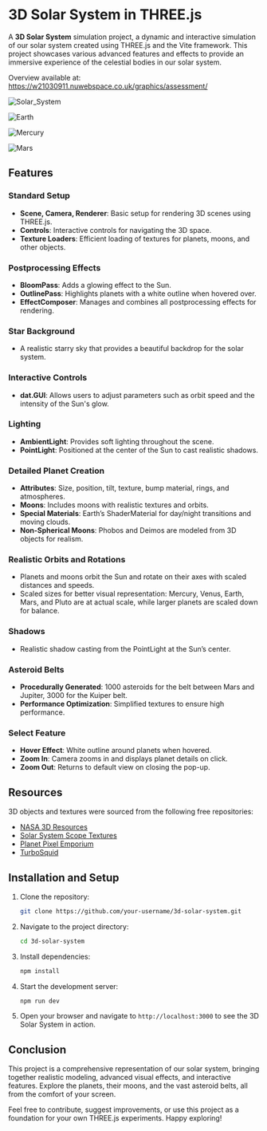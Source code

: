 # 3D Solar System in THREE.js

A **3D Solar System** simulation project, a dynamic and interactive simulation of our solar system created using THREE.js and the Vite framework. This project showcases various advanced features and effects to provide an immersive experience of the celestial bodies in our solar system. 

Overview available at: https://w21030911.nuwebspace.co.uk/graphics/assessment/

![Solar_System](images/solar_system.png)

![Earth](images/earthnew.png)

![Mercury](images/mercury.png)

![Mars](images/mars.png)

## Features

### Standard Setup
- **Scene, Camera, Renderer**: Basic setup for rendering 3D scenes using THREE.js.
- **Controls**: Interactive controls for navigating the 3D space.
- **Texture Loaders**: Efficient loading of textures for planets, moons, and other objects.

### Postprocessing Effects
- **BloomPass**: Adds a glowing effect to the Sun.
- **OutlinePass**: Highlights planets with a white outline when hovered over.
- **EffectComposer**: Manages and combines all postprocessing effects for rendering.

### Star Background
- A realistic starry sky that provides a beautiful backdrop for the solar system.

### Interactive Controls
- **dat.GUI**: Allows users to adjust parameters such as orbit speed and the intensity of the Sun's glow.

### Lighting
- **AmbientLight**: Provides soft lighting throughout the scene.
- **PointLight**: Positioned at the center of the Sun to cast realistic shadows.

### Detailed Planet Creation
- **Attributes**: Size, position, tilt, texture, bump material, rings, and atmospheres.
- **Moons**: Includes moons with realistic textures and orbits.
- **Special Materials**: Earth’s ShaderMaterial for day/night transitions and moving clouds.
- **Non-Spherical Moons**: Phobos and Deimos are modeled from 3D objects for realism.

### Realistic Orbits and Rotations
- Planets and moons orbit the Sun and rotate on their axes with scaled distances and speeds.
- Scaled sizes for better visual representation: Mercury, Venus, Earth, Mars, and Pluto are at actual scale, while larger planets are scaled down for balance.

### Shadows
- Realistic shadow casting from the PointLight at the Sun’s center.

### Asteroid Belts
- **Procedurally Generated**: 1000 asteroids for the belt between Mars and Jupiter, 3000 for the Kuiper belt.
- **Performance Optimization**: Simplified textures to ensure high performance.

### Select Feature
- **Hover Effect**: White outline around planets when hovered.
- **Zoom In**: Camera zooms in and displays planet details on click.
- **Zoom Out**: Returns to default view on closing the pop-up.

## Resources
3D objects and textures were sourced from the following free repositories:
- [NASA 3D Resources](https://nasa3d.arc.nasa.gov/images)
- [Solar System Scope Textures](https://www.solarsystemscope.com/textures/)
- [Planet Pixel Emporium](https://planetpixelemporium.com/index.php)
- [TurboSquid](https://www.turbosquid.com/)

## Installation and Setup
1. Clone the repository:
    ```sh
    git clone https://github.com/your-username/3d-solar-system.git
    ```
2. Navigate to the project directory:
    ```sh
    cd 3d-solar-system
    ```
3. Install dependencies:
    ```sh
    npm install
    ```
4. Start the development server:
    ```sh
    npm run dev
    ```
5. Open your browser and navigate to `http://localhost:3000` to see the 3D Solar System in action.

## Conclusion
This project is a comprehensive representation of our solar system, bringing together realistic modeling, advanced visual effects, and interactive features. Explore the planets, their moons, and the vast asteroid belts, all from the comfort of your screen.

Feel free to contribute, suggest improvements, or use this project as a foundation for your own THREE.js experiments. Happy exploring!
